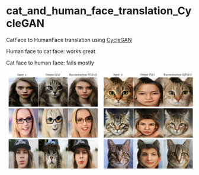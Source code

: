 # cat_and_human_face_translation_CycleGAN

CatFace to HumanFace translation using [CycleGAN](https://keras.io/examples/generative/cyclegan/#build-the-cyclegan-model)

Human face to cat face: works great

Cat face to human face: fails mostly

<img src="some results.png" width="800"/>
